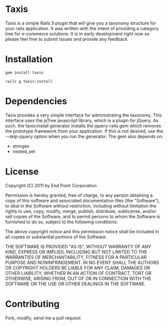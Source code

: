 # Taxis
Taxis is a simple Rails 3 plugin that will give you a taxonomy structure for your rails application. It was written with the intent of providing a category tree for e-commerce solutions.  It is in early development right now so please feel free to submit issues and provide any feedback.

# Installation

    gem install taxis
    
    rails g taxis:install
    
# Dependencies
Taxis provides a very simple interface for administrating the taxonomy. This interface uses the jsTree javascript library, which is a plugin for jQuery.  As such, the taxis:install generator installs the jquery-rails gem which removes the prototype framework from your application. If this is not desired, use the --skip-jquery option when you run the generator.  The gem also depends on:

 * stringex
 * nested_set

# License

Copyright (C) 2011 by End Point Corporation

Permission is hereby granted, free of charge, to any person obtaining a copy
of this software and associated documentation files (the "Software"), to deal
in the Software without restriction, including without limitation the rights
to use, copy, modify, merge, publish, distribute, sublicense, and/or sell
copies of the Software, and to permit persons to whom the Software is
furnished to do so, subject to the following conditions:

The above copyright notice and this permission notice shall be included in
all copies or substantial portions of the Software.

THE SOFTWARE IS PROVIDED "AS IS", WITHOUT WARRANTY OF ANY KIND, EXPRESS OR
IMPLIED, INCLUDING BUT NOT LIMITED TO THE WARRANTIES OF MERCHANTABILITY,
FITNESS FOR A PARTICULAR PURPOSE AND NONINFRINGEMENT. IN NO EVENT SHALL THE
AUTHORS OR COPYRIGHT HOLDERS BE LIABLE FOR ANY CLAIM, DAMAGES OR OTHER
LIABILITY, WHETHER IN AN ACTION OF CONTRACT, TORT OR OTHERWISE, ARISING FROM,
OUT OF OR IN CONNECTION WITH THE SOFTWARE OR THE USE OR OTHER DEALINGS IN
THE SOFTWARE.


# Contributing
Fork, modify, send me a pull request


